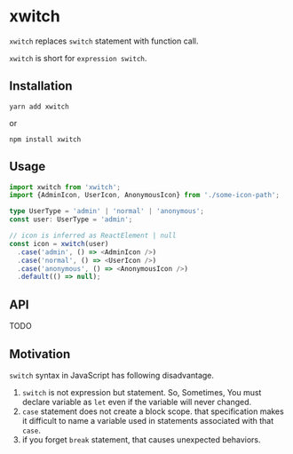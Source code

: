 # xwitch

`xwitch` replaces `switch` statement with function call.

`xwitch` is short for `expression switch`.

## Installation

```shell script
yarn add xwitch
```

or

```shell script
npm install xwitch
```

## Usage

```typescript jsx
import xwitch from 'xwitch';
import {AdminIcon, UserIcon, AnonymousIcon} from './some-icon-path';

type UserType = 'admin' | 'normal' | 'anonymous';
const user: UserType = 'admin';

// icon is inferred as ReactElement | null
const icon = xwitch(user)
  .case('admin', () => <AdminIcon />)
  .case('normal', () => <UserIcon />)
  .case('anonymous', () => <AnonymousIcon />)
  .default(() => null);
```

## API

TODO

## Motivation

`switch` syntax in JavaScript has following disadvantage.

1. `switch` is not expression but statement. So, Sometimes, You must declare variable as `let` even if the variable will never changed.
1. `case` statement does not create a block scope. that specification makes it difficult to name a variable used in statements associated with that `case`.
1. if you forget `break` statement, that causes unexpected behaviors.
